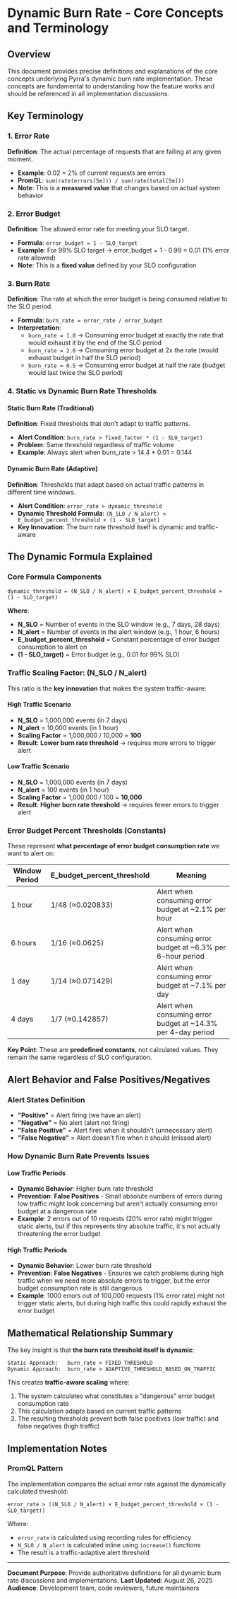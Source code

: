 # Dynamic Burn Rate - Core Concepts and Terminology

## Overview

This document provides precise definitions and explanations of the core concepts underlying Pyrra's dynamic burn rate implementation. These concepts are fundamental to understanding how the feature works and should be referenced in all implementation discussions.

## Key Terminology

### 1. Error Rate
**Definition**: The actual percentage of requests that are failing at any given moment.
- **Example**: 0.02 = 2% of current requests are errors
- **PromQL**: `sum(rate(errors[5m])) / sum(rate(total[5m]))`
- **Note**: This is a **measured value** that changes based on actual system behavior

### 2. Error Budget
**Definition**: The allowed error rate for meeting your SLO target.
- **Formula**: `error_budget = 1 - SLO_target`
- **Example**: For 99% SLO target → error_budget = 1 - 0.99 = 0.01 (1% error rate allowed)
- **Note**: This is a **fixed value** defined by your SLO configuration

### 3. Burn Rate
**Definition**: The rate at which the error budget is being consumed relative to the SLO period.
- **Formula**: `burn_rate = error_rate / error_budget`
- **Interpretation**:
  - `burn_rate = 1.0` → Consuming error budget at exactly the rate that would exhaust it by the end of the SLO period
  - `burn_rate = 2.0` → Consuming error budget at 2x the rate (would exhaust budget in half the SLO period)
  - `burn_rate = 0.5` → Consuming error budget at half the rate (budget would last twice the SLO period)

### 4. Static vs Dynamic Burn Rate Thresholds

#### Static Burn Rate (Traditional)
**Definition**: Fixed thresholds that don't adapt to traffic patterns.
- **Alert Condition**: `burn_rate > fixed_factor * (1 - SLO_target)`
- **Problem**: Same threshold regardless of traffic volume
- **Example**: Always alert when burn_rate > 14.4 * 0.01 = 0.144

#### Dynamic Burn Rate (Adaptive)
**Definition**: Thresholds that adapt based on actual traffic patterns in different time windows.
- **Alert Condition**: `error_rate > dynamic_threshold`
- **Dynamic Threshold Formula**: `(N_SLO / N_alert) × E_budget_percent_threshold × (1 - SLO_target)`
- **Key Innovation**: The burn rate threshold itself is dynamic and traffic-aware

## The Dynamic Formula Explained

### Core Formula Components

```
dynamic_threshold = (N_SLO / N_alert) × E_budget_percent_threshold × (1 - SLO_target)
```

**Where**:
- **N_SLO** = Number of events in the SLO window (e.g., 7 days, 28 days)
- **N_alert** = Number of events in the alert window (e.g., 1 hour, 6 hours)
- **E_budget_percent_threshold** = Constant percentage of error budget consumption to alert on
- **(1 - SLO_target)** = Error budget (e.g., 0.01 for 99% SLO)

### Traffic Scaling Factor: (N_SLO / N_alert)

This ratio is the **key innovation** that makes the system traffic-aware:

#### High Traffic Scenario
- **N_SLO** = 1,000,000 events (in 7 days)
- **N_alert** = 10,000 events (in 1 hour)
- **Scaling Factor** = 1,000,000 / 10,000 = **100**
- **Result**: **Lower burn rate threshold** → requires more errors to trigger alert

#### Low Traffic Scenario  
- **N_SLO** = 1,000,000 events (in 7 days)
- **N_alert** = 100 events (in 1 hour)
- **Scaling Factor** = 1,000,000 / 100 = **10,000**
- **Result**: **Higher burn rate threshold** → requires fewer errors to trigger alert

### Error Budget Percent Thresholds (Constants)

These represent **what percentage of error budget consumption rate** we want to alert on:

| Window Period | E_budget_percent_threshold | Meaning |
|---------------|---------------------------|---------|
| 1 hour        | 1/48 (≈0.020833)        | Alert when consuming error budget at ~2.1% per hour |
| 6 hours       | 1/16 (≈0.0625)          | Alert when consuming error budget at ~6.3% per 6-hour period |
| 1 day         | 1/14 (≈0.071429)        | Alert when consuming error budget at ~7.1% per day |
| 4 days        | 1/7 (≈0.142857)         | Alert when consuming error budget at ~14.3% per 4-day period |

**Key Point**: These are **predefined constants**, not calculated values. They remain the same regardless of SLO configuration.

## Alert Behavior and False Positives/Negatives

### Alert States Definition
- **"Positive"** = Alert firing (we have an alert)
- **"Negative"** = No alert (alert not firing)
- **"False Positive"** = Alert fires when it shouldn't (unnecessary alert)
- **"False Negative"** = Alert doesn't fire when it should (missed alert)

### How Dynamic Burn Rate Prevents Issues

#### Low Traffic Periods
- **Dynamic Behavior**: Higher burn rate threshold
- **Prevention**: **False Positives** - Small absolute numbers of errors during low traffic might look concerning but aren't actually consuming error budget at a dangerous rate
- **Example**: 2 errors out of 10 requests (20% error rate) might trigger static alerts, but if this represents tiny absolute traffic, it's not actually threatening the error budget

#### High Traffic Periods
- **Dynamic Behavior**: Lower burn rate threshold  
- **Prevention**: **False Negatives** - Ensures we catch problems during high traffic when we need more absolute errors to trigger, but the error budget consumption rate is still dangerous
- **Example**: 1000 errors out of 100,000 requests (1% error rate) might not trigger static alerts, but during high traffic this could rapidly exhaust the error budget

## Mathematical Relationship Summary

The key insight is that **the burn rate threshold itself is dynamic**:

```
Static Approach:   burn_rate > FIXED_THRESHOLD
Dynamic Approach:  burn_rate > ADAPTIVE_THRESHOLD_BASED_ON_TRAFFIC
```

This creates **traffic-aware scaling** where:
1. The system calculates what constitutes a "dangerous" error budget consumption rate
2. This calculation adapts based on current traffic patterns
3. The resulting thresholds prevent both false positives (low traffic) and false negatives (high traffic)

## Implementation Notes

### PromQL Pattern
The implementation compares the actual error rate against the dynamically calculated threshold:

```promql
error_rate > ((N_SLO / N_alert) × E_budget_percent_threshold × (1 - SLO_target))
```

Where:
- `error_rate` is calculated using recording rules for efficiency
- `N_SLO / N_alert` is calculated inline using `increase()` functions
- The result is a traffic-adaptive alert threshold

---

**Document Purpose**: Provide authoritative definitions for all dynamic burn rate discussions and implementations.
**Last Updated**: August 26, 2025
**Audience**: Development team, code reviewers, future maintainers
